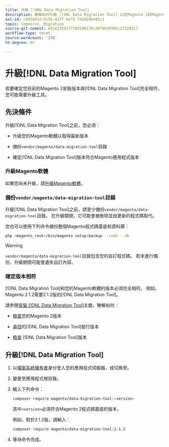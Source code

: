 ```yaml
---
title: 升級 [!DNL Data Migration Tool]
description: 瞭解如何升級 [!DNL Data Migration Tool] 以在Magento 1和Magento 2之間傳輸資料。
exl-id: c0d56d1d-b15b-437f-be72-74282dbe85c1
topic: Commerce, Migration
source-git-commit: e83e2359377f03506178c28f8b30993c172282c7
workflow-type: tm+mt
source-wordcount: '238'
ht-degree: 0%

---
```


# 升級[!DNL Data Migration Tool]

若要確定您目前的Magento 2安裝版本與[!DNL Data Migration Tool]完全相符，您可能需要升級工具。

## 先決條件

升級[!DNL Data Migration Tool]之前，您必須：

* 升級您的Magento軟體以取得最新版本

* 備份`vendor/magento/data-migration-tool`目錄

* 確定[!DNL Data Migration Tool]版本符合Magento應用程式版本

### 升級Magento軟體

如果您尚未升級，請[升級Magento軟體](../../upgrade/overview.md)。

### 備份`vendor/magento/data-migration-tool`目錄

升級[!DNL Data Migration Tool]之前，請至少備份`vendor/magento/data-migration-tool`目錄。 在升級期間，它可能會被刪除並由更新的程式碼取代。

您也可以使用下列命令備份整個Magento程式碼基底和資料庫：

```bash
php <magento_root>/bin/magento setup:backup --code --db
```

>[!WARNING]
>
>`vendor/magento/data-migration-tool`目錄包含您的自訂程式碼。 若未進行備份，升級期間可能會遺失自訂內容。


### 確定版本相符

[!DNL Data Migration Tool]和您的Magento軟體的版本必須完全相符。 例如，Magento 2.1.2需要2.1.2版的[!DNL Data Migration Tool]。

請參閱[安裝 [!DNL Data Migration Tool]](install.md)主題，瞭解如何：

* [檢查](install.md#check-your-version)您的Magento 2版本

* [尋找](install.md#find-released-versions-of-data-migration-tool)的[!DNL Data Migration Tool]發行版本

* [檢查](install.md#check-version-of-installed-data-migration-tool) [!DNL Data Migration Tool]版本

## 升級[!DNL Data Migration Tool]

1. 以[檔案系統擁有者](../../installation/prerequisites/file-system/overview.md)身分登入您的應用程式伺服器，或切換至。
1. 變更至應用程式根目錄。
1. 輸入下列命令：

   ```bash
   composer require magento/data-migration-tool:<version>
   ```

   其中`<version>`必須符合Magento 2程式碼基底的版本。

   例如，對於2.1.2版，請輸入：

   ```bash
   composer require magento/data-migration-tool:2.1.2
   ```

1. 等待命令完成。
